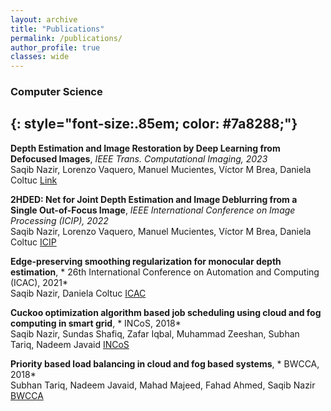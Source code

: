 ```yaml
---
layout: archive
title: "Publications"
permalink: /publications/
author_profile: true
classes: wide
---
```


### Computer Science
{: style="font-size:.85em; color: #7a8288;"}
---

**Depth Estimation and Image Restoration by Deep Learning from Defocused Images**, *IEEE Trans. Computational Imaging, 2023*  
Saqib Nazir, Lorenzo Vaquero, Manuel Mucientes, Víctor M Brea, Daniela Coltuc
[Link](https://scholar.google.com/citations?view_op=view_citation&hl=en&user=3nLzb24AAAAJ&citation_for_view=3nLzb24AAAAJ:LkGwnXOMwfcC)

**2HDED: Net for Joint Depth Estimation and Image Deblurring from a Single Out-of-Focus Image**, *IEEE International Conference on Image Processing (ICIP), 2022*  
Saqib Nazir, Lorenzo Vaquero, Manuel Mucientes, Víctor M Brea, Daniela Coltuc 
[ICIP](https://ieeexplore.ieee.org/stamp/stamp.jsp?arnumber=9897352)

**Edge-preserving smoothing regularization for monocular depth estimation**, * 26th International Conference on Automation and Computing (ICAC), 2021*  
Saqib Nazir, Daniela Coltuc 
[ICAC](https://ieeexplore.ieee.org/stamp/stamp.jsp?arnumber=9594153)


**Cuckoo optimization algorithm based job scheduling using cloud and fog computing in smart grid**, * INCoS, 2018*  
Saqib Nazir, Sundas Shafiq, Zafar Iqbal, Muhammad Zeeshan, Subhan Tariq, Nadeem Javaid
[INCoS]([https://ieeexplore.ieee.org/stamp/stamp.jsp?arnumber=9594153](https://link.springer.com/chapter/10.1007/978-3-319-98557-2_4))


**Priority based load balancing in cloud and fog based systems**, * BWCCA, 2018*  
Subhan Tariq, Nadeem Javaid, Mahad Majeed, Fahad Ahmed, Saqib Nazir
[BWCCA]([https://ieeexplore.ieee.org/stamp/stamp.jsp?arnumber=9594153](https://link.springer.com/chapter/10.1007/978-3-030-02613-4_65))


